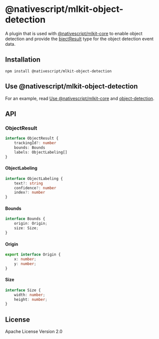 # @nativescript/mlkit-object-detection

A plugin that is used with [@nativescript/mlkit-core](../mlkit-core/) to enable object detection and provide the [bjectResult](#objectresult) type for the object detection event data.

## Installation

```cli
npm install @nativescript/mlkit-object-detection
```

## Use @nativescript/mlkit-object-detection

For an example, read [Use @nativescript/mlkit-core](../mlkit-core#use-nativescriptmlkit-core) and [object-detection](../mlkit-core#bject-detection).

## API 

### ObjectResult
```ts
interface ObjectResult {
    trackingId?: number
    bounds: Bounds
    labels: ObjectLabeling[]
}
```
#### ObjectLabeling

```ts
interface ObjectLabeling {
    text?: string
    confidence?: number
    index?: number
}
```
#### Bounds

```ts
interface Bounds {
    origin: Origin;
    size: Size;
}
```
#### Origin

```ts
export interface Origin {
    x: number;
    y: number;
}
```
#### Size

```ts
interface Size {
    width: number;
    height: number;
}
```

## License

Apache License Version 2.0
